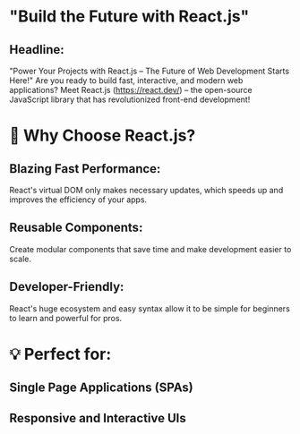 # "Build the Future with React.js"

## Headline:

"Power Your Projects with React.js – The Future of Web Development Starts Here!"
Are you ready to build fast, interactive, and modern web applications? Meet React.js (https://react.dev/) – the open-source JavaScript library that has revolutionized front-end development!

# 🚀 Why Choose React.js?

## Blazing Fast Performance: 

React's virtual DOM only makes necessary updates, which speeds up and improves the efficiency of your apps.

## Reusable Components: 

Create modular components that save time and make development easier to scale.

## Developer-Friendly: 

React's huge ecosystem and easy syntax allow it to be simple for beginners to learn and powerful for pros.

# 💡 Perfect for:

## Single Page Applications (SPAs)

## Responsive and Interactive UIs


